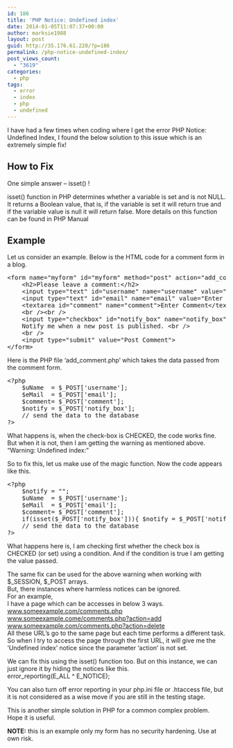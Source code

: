```yaml
---
id: 186
title: 'PHP Notice: Undefined index'
date: 2014-01-05T11:07:37+00:00
author: marksie1988
layout: post
guid: http://35.176.61.220/?p=186
permalink: /php-notice-undefined-index/
post_views_count:
  - "3619"
categories:
  - php
tags:
  - error
  - index
  - php
  - undefined
---
```

I have had a few times when coding where I get the error PHP Notice: Undefined Index, I found the below solution to this issue which is an extremely simple fix!  
<!--more-->

## How to Fix

One simple answer – isset() !

isset() function in PHP determines whether a variable is set and is not NULL. It returns a Boolean value, that is, if the variable is set it will return true and if the variable value is null it will return false. More details on this function can be found in PHP Manual

## Example

Let us consider an example. Below is the HTML code for a comment form in a blog.

<pre class="lang:xhtml decode:true " >&lt;form name="myform" id="myform" method="post" action="add_comment.php"&gt;
    &lt;h2&gt;Please leave a comment:&lt;/h2&gt;
    &lt;input type="text" id="username" name="username" value="Enter Username" /&gt;&lt;br /&gt;
    &lt;input type="text" id="email" name="email" value="Enter Email" /&gt;&lt;br /&gt;
    &lt;textarea id="comment" name="comment"&gt;Enter Comment&lt;/textarea&gt;&lt;br /&gt;
    &lt;br /&gt;&lt;br /&gt;
    &lt;input type="checkbox" id="notify_box" name="notify_box" value="Y"&gt;
    Notify me when a new post is published. &lt;br /&gt;
    &lt;br /&gt;
    &lt;input type="submit" value="Post Comment"&gt;
&lt;/form&gt;</pre>

Here is the PHP file ‘add_comment.php’ which takes the data passed from the comment form.

<pre class="lang:php decode:true " >&lt;?php
    $uName  = $_POST['username'];
    $eMail  = $_POST['email'];
    $comment= $_POST['comment'];
    $notify = $_POST['notify_box'];
    // send the data to the database
?&gt;</pre>

What happens is, when the check-box is CHECKED, the code works fine. But when it is not, then I am getting the warning as mentioned above. &#8220;Warning: Undefined index:&#8221;

So to fix this, let us make use of the magic function. Now the code appears like this.

<pre class="lang:php decode:true " >&lt;?php
    $notify = "";
    $uName  = $_POST['username'];
    $eMail  = $_POST['email'];
    $comment= $_POST['comment'];
    if(isset($_POST['notify_box'])){ $notify = $_POST['notify_box']; }
    // send the data to the database
?&gt;</pre>

What happens here is, I am checking first whether the check box is CHECKED (or set) using a condition. And if the condition is true I am getting the value passed.

The same fix can be used for the above warning when working with $\_SESSION, $\_POST arrays.  
But, there instances where harmless notices can be ignored.  
For an example,  
I have a page which can be accesses in below 3 ways.  
www.someexample.com/comments.php  
www.someexample.come/comments.php?action=add  
www.someexample.com/comments.php?action=delete  
All these URL’s go to the same page but each time performs a different task.  
So when I try to access the page through the first URL, it will give me the ‘Undefined index’ notice since the parameter ‘action’ is not set.

We can fix this using the isset() function too. But on this instance, we can just ignore it by hiding the notices like this.  
error\_reporting(E\_ALL ^ E_NOTICE);

You can also turn off error reporting in your php.ini file or .htaccess file, but it is not considered as a wise move if you are still in the testing stage.

This is another simple solution in PHP for a common complex problem. Hope it is useful.

**NOTE:** this is an example only my form has no security hardening. Use at own risk.